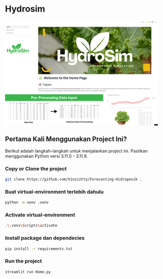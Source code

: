 # Hydrosim

<img alt="thumbnail" src="./assets/thumbnail.png">

## Pertama Kali Menggunakan Project Ini?

Berikut adalah langkah-langkah untuk menjalankan project ini. Pastikan menggunakan Python versi 3.11.0 - 3.11.9.

### Copy or Clone the project

```bash
git clone https://github.com/Vinzzztty/Forecasting-Hidroponik .
```

### Buat virtual-environment terlebih dahulu

```bash
python -m venv .venv
```

### Activate virtual-environment

```bash
.\.venv\Scripts\activate
```

### Install package dan dependecies

```bash
pip install -r requirements.txt
```

### Run the project

```bash
streamlit run Home.py
```
